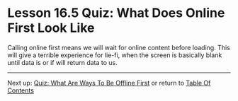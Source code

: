 # Lesson 16.5 Quiz: What Does Online First Look Like

Calling online first means we will wait for online content before loading. This will give a terrible experience for lie-fi, when the screen is basically blank until data is or if will return data to us.

- - -
Next up: [Quiz: What Are Ways To Be Offline First](ND024_Part2_Lesson16_06.md) or return to [Table Of Contents](./ND024_TableOfContents.md)
